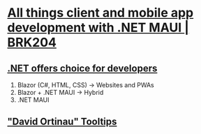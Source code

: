 # [All things client and mobile app development with .NET MAUI | BRK204](https://youtu.be/-4SJvzGNZ_M?si=WO5pE8U202kjJNx0)

## [.NET offers choice for developers](https://youtu.be/-4SJvzGNZ_M?t=395)

1. Blazor (C#, HTML, CSS) -> Websites and PWAs
2. Blazor + .NET MAUI -> Hybrid 
3. .NET MAUI

## ["David Ortinau" Tooltips](https://youtu.be/-4SJvzGNZ_M?t=710)